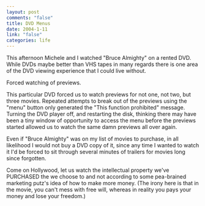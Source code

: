 ```yaml
--- 
layout: post
comments: "false"
title: DVD Menus
date: 2004-1-11
link: "false"
categories: life
---
```

This afternoon Michele and I watched "Bruce Almighty" on a rented DVD. While DVDs maybe better than VHS tapes in many regards there is one area of the DVD viewing experience that I could live without.

Forced watching of previews.

This particular DVD forced us to watch previews for not one, not two, but three movies. Repeated attempts to break out of the previews using the "menu" button only generated the "This function prohibited" message. Turning the DVD player off, and restarting the disk, thinking there may have been a tiny window of opportunity to access the menu before the previews started allowed us to watch the same damn previews all over again.

Even if "Bruce Almighty" was on my list of movies to purchase, in all likelihood I would not buy a DVD copy of it, since any time I wanted to watch it I'd be forced to sit through several minutes of trailers for movies long since forgotten.

Come on Hollywood, let us watch the intellectual property we've PURCHASED the we choose to and not according to some pea-brained marketing putz's idea of how to make more money. (The irony here is that in the movie, you can't mess with free will, whereas in reality you pays your money and lose your freedom.)
